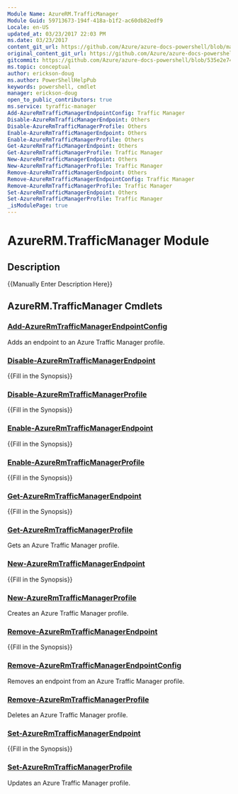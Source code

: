```yaml
---
Module Name: AzureRM.TrafficManager
Module Guid: 59713673-194f-418a-b1f2-ac60db82edf9
Locale: en-US
updated_at: 03/23/2017 22:03 PM
ms.date: 03/23/2017
content_git_url: https://github.com/Azure/azure-docs-powershell/blob/master/azureps-cmdlets-docs/ResourceManager/AzureRM.TrafficManager/v1.0.11/AzureRM.TrafficManager.md
original_content_git_url: https://github.com/Azure/azure-docs-powershell/blob/master/azureps-cmdlets-docs/ResourceManager/AzureRM.TrafficManager/v1.0.11/AzureRM.TrafficManager.md
gitcommit: https://github.com/Azure/azure-docs-powershell/blob/535e2e74f053db46eadf4681f4a95ece9f189378
ms.topic: conceptual
author: erickson-doug
ms.author: PowerShellHelpPub
keywords: powershell, cmdlet
manager: erickson-doug
open_to_public_contributors: true
ms.service: tyraffic-manager
Add-AzureRmTrafficManagerEndpointConfig: Traffic Manager
Disable-AzureRmTrafficManagerEndpoint: Others
Disable-AzureRmTrafficManagerProfile: Others
Enable-AzureRmTrafficManagerEndpoint: Others
Enable-AzureRmTrafficManagerProfile: Others
Get-AzureRmTrafficManagerEndpoint: Others
Get-AzureRmTrafficManagerProfile: Traffic Manager
New-AzureRmTrafficManagerEndpoint: Others
New-AzureRmTrafficManagerProfile: Traffic Manager
Remove-AzureRmTrafficManagerEndpoint: Others
Remove-AzureRmTrafficManagerEndpointConfig: Traffic Manager
Remove-AzureRmTrafficManagerProfile: Traffic Manager
Set-AzureRmTrafficManagerEndpoint: Others
Set-AzureRmTrafficManagerProfile: Traffic Manager
_isModulePage: true
---
```


# AzureRM.TrafficManager Module
## Description
{{Manually Enter Description Here}}

## AzureRM.TrafficManager Cmdlets
### [Add-AzureRmTrafficManagerEndpointConfig](Add-AzureRmTrafficManagerEndpointConfig.md)
Adds an endpoint to an Azure Traffic Manager profile.

### [Disable-AzureRmTrafficManagerEndpoint](Disable-AzureRmTrafficManagerEndpoint.md)
{{Fill in the Synopsis}}

### [Disable-AzureRmTrafficManagerProfile](Disable-AzureRmTrafficManagerProfile.md)
{{Fill in the Synopsis}}

### [Enable-AzureRmTrafficManagerEndpoint](Enable-AzureRmTrafficManagerEndpoint.md)
{{Fill in the Synopsis}}

### [Enable-AzureRmTrafficManagerProfile](Enable-AzureRmTrafficManagerProfile.md)
{{Fill in the Synopsis}}

### [Get-AzureRmTrafficManagerEndpoint](Get-AzureRmTrafficManagerEndpoint.md)
{{Fill in the Synopsis}}

### [Get-AzureRmTrafficManagerProfile](Get-AzureRmTrafficManagerProfile.md)
Gets an Azure Traffic Manager profile.

### [New-AzureRmTrafficManagerEndpoint](New-AzureRmTrafficManagerEndpoint.md)
{{Fill in the Synopsis}}

### [New-AzureRmTrafficManagerProfile](New-AzureRmTrafficManagerProfile.md)
Creates an Azure Traffic Manager profile.

### [Remove-AzureRmTrafficManagerEndpoint](Remove-AzureRmTrafficManagerEndpoint.md)
{{Fill in the Synopsis}}

### [Remove-AzureRmTrafficManagerEndpointConfig](Remove-AzureRmTrafficManagerEndpointConfig.md)
Removes an endpoint from an Azure Traffic Manager profile.

### [Remove-AzureRmTrafficManagerProfile](Remove-AzureRmTrafficManagerProfile.md)
Deletes an Azure Traffic Manager profile.

### [Set-AzureRmTrafficManagerEndpoint](Set-AzureRmTrafficManagerEndpoint.md)
{{Fill in the Synopsis}}

### [Set-AzureRmTrafficManagerProfile](Set-AzureRmTrafficManagerProfile.md)
Updates an Azure Traffic Manager profile.

